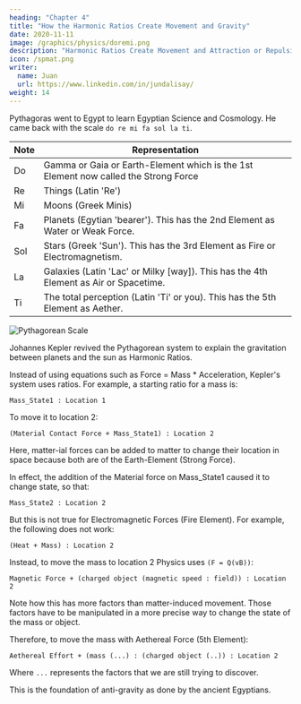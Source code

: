 ```yaml
---
heading: "Chapter 4"
title: "How the Harmonic Ratios Create Movement and Gravity"
date: 2020-11-11
image: /graphics/physics/doremi.png
description: "Harmonic Ratios Create Movement and Attraction or Repulsion by their harmony or discord with other sounds"
icon: /spmat.png
writer:
  name: Juan
  url: https://www.linkedin.com/in/jundalisay/
weight: 14
---
```



Pythagoras went to Egypt to learn Egyptian Science and Cosmology. He came back with the scale `do re mi fa sol la ti`.

Note | Representation
--- | ---
Do | Gamma or Gaia or Earth-Element which is the 1st Element now called the Strong Force
Re | Things (Latin 'Re')
Mi | Moons (Greek Minis)
Fa | Planets (Egytian 'bearer'). This has the 2nd Element as Water or Weak Force.
Sol | Stars (Greek 'Sun'). This has the 3rd Element as Fire or Electromagnetism.
La | Galaxies (Latin 'Lac' or Milky [way]). This has the 4th Element as Air or Spacetime.
Ti | The total perception (Latin 'Ti' or you). This has the 5th Element as Aether.


![Pythagorean Scale](/graphics/physics/doremi.png)


Johannes Kepler revived the Pythagorean system to explain the gravitation between planets and the sun as Harmonic Ratios. 

Instead of using equations such as Force = Mass * Acceleration, Kepler's system uses ratios. For example, a starting ratio for a mass is:

```
Mass_State1 : Location 1
```

To move it to location 2:

```
(Material Contact Force + Mass_State1) : Location 2
```

Here, matter-ial forces can be added to matter to change their location in space because both are of the Earth-Element (Strong Force). 

In effect, the addition of the Material force on Mass_State1 caused it to change state, so that:

```
Mass_State2 : Location 2
```

But this is not true for Electromagnetic Forces (Fire Element). For example, the following does not work:

```
(Heat + Mass) : Location 2
```

Instead, to move the mass to location 2 Physics uses `(F = Q(vB))`:

```
Magnetic Force + (charged object (magnetic speed : field)) : Location 2
```

Note how this has more factors than matter-induced movement. Those factors have to be manipulated in a more precise way to change the state of the mass or object. 

Therefore, to move the mass with Aethereal Force (5th Element):

```
Aethereal Effort + (mass (...) : (charged object (..)) : Location 2
```

Where `...` represents the factors that we are still trying to discover.

This is the foundation of anti-gravity as done by the ancient Egyptians.


